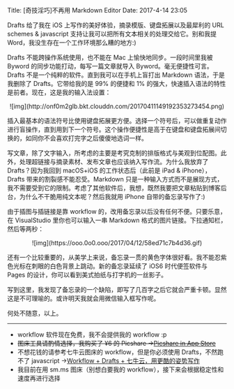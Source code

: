 Title: [奇技淫巧]不再用 Markdown Editor
Date: 2017-4-14 23:05

Drafts 给了我在 iOS 上写作的美好体验，摘录模版、键盘拓展以及最犀利的 URL schemes & javascript 支持让我可以把所有文本相关的处理交给它。别和我提 Word，我没生存在一个工作环境那么糟的地方:)

Drafts 不能跨操作系统使用，也不能在 Mac 上愉快地同步。一段时间里我被 Byword 的同步功能打动，每写一篇文章就导入 Byword。毫无便捷性可言。Drafts 不是一个纯粹的软件。直到我可以在手机上盲打出 Markdown 语法，于是我删除了 Drafts。它带给我的是 99% 的便捷和 1% 的强大，快速插入语法的特性是前者。现在，这是我的输入法设置：

<center>![img](http://onf0m2glb.bkt.clouddn.com/20170411149192353273454.png)</center>

插入最基本的语法符号比使用键盘拓展更方便。选择一个符号后，可以做重复动作进行盲操作，直到用到下一个符号。这个操作便捷性是高于在键盘和键盘拓展间切换的，如同你不会喜欢打完字之后傻傻地选词一样。

写文章，除了文字输入，所考虑的主要是考究克制的排版格式与美观到位配图。此外，处理超链接与摘录素材、发布文章也应该纳入写作流。为什么我放弃了 Drafts？因为我回到 macOS+iOS 的工作状态后（此前是 iPad & iPhone），Drafts 带来的割裂感不能忍受。Markdown 只是一种输入方式而不是展现方式，我不需要受到它的限制。考虑了其他软件后，我想，既然我要把文章粘贴到博客后台，为什么不干脆用纯文本呢？然后我就用 iPhone 自带的备忘录写作了:)

由于插图与插链接是靠 workflow 的，改用备忘录以后没有任何不便。只要乐意，在 VisualStudio 里你也可以输入一串 Markdown 格式的图片链接。下拉通知栏，然后等两秒：

<center>![img](https://ooo.0o0.ooo/2017/04/12/58ed71c7b4d36.gif)</center>

还有一个比较重要的，从美学上来说，备忘录一贯的黄色字体很好看。我不能忍紫色光标在刺眼的白色背景上跳动。新的备忘录延续了 iOS6 时代便签软件与 Pages 的设计，你可以看到美式拍纸与打字机的一丝影子。

写到这里，我发现了备忘录的一个缺陷，即写了几百字之后它就会严重卡顿。显然这是不可理喻的。或许明天我就会用微信输入框写作呢。

何处不随意，以上。

****

* workflow 软件现在免费，我不会提供我的 workflow :p
* ~~图床工具请酌情选择，我购买了 ¥6 的 Picshare →[Picshare in App Store](https://itunes.apple.com/cn/app/picshare-%E5%9B%BE%E5%BA%8A%E8%BD%AF%E4%BB%B6/id1201821685?mt=8)~~
* 不想花钱的请参考七牛云图床的 workflow，但是你必须使用 Drafts，不然跑不了 javascript →[Workflow + Drafts + 七牛云，用更酷的姿势写作](https://sspai.com/post/36990)
* 我目前在用 sm.ms 图床（别想白要我的 workflow），接下来会根据稳定性和速度再进行选择